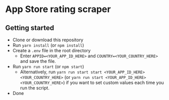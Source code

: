 # App Store rating scraper
## Getting started
- Clone or download this repository
- Run `yarn install` (or `npm install`)
- Create a `.env` file in the root directory
	- Enter `APPID=<YOUR_APP_ID_HERE>` and `COUNTRY=<YOUR_COUNTRY_HERE>` and save the file.
- Run `yarn run start` (or `npm start`)
    - Alternatively, run `yarn run start start <YOUR_APP_ID_HERE> <YOUR_COUNTRY_HERE>` (or `yarn run start <YOUR_APP_ID_HERE> <YOUR_COUNTRY_HERE>`) if you want to set custom values each time you run the script.
- Done